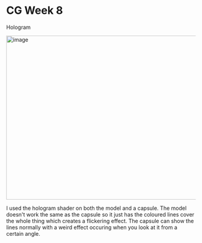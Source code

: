 # CG Week 8

Hologram

<img width="748" height="435" alt="image" src="https://github.com/user-attachments/assets/eaa14f5b-f5cd-4dd9-8aba-d8bdc221a201" />

I used the hologram shader on both the model and a capsule. The model doesn't work the same as the capsule so it just has the coloured lines cover the whole thing which creates a flickering effect. The capsule can show the lines normally with a weird effect occuring when you look at it from a certain angle.
